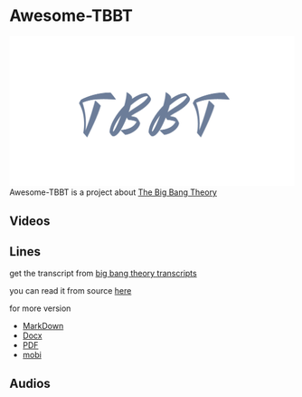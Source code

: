 # Awesome-TBBT
![](./pics/logo.png)
Awesome-TBBT is a project about [The Big Bang Theory](https://en.wikipedia.org/wiki/The_Big_Bang_Theory)

## Videos

## Lines
get the transcript from [big bang theory transcripts](https://bigbangtrans.wordpress.com/)

you can read it from source [here](./docs)

for more version
- [MarkDown](./outs/TBBT.md)
- [Docx](./outs/TBBT.docx)
- [PDF](./outs/TBBT.pdf)
- [mobi](./outs/TBBT.mobi)

## Audios
